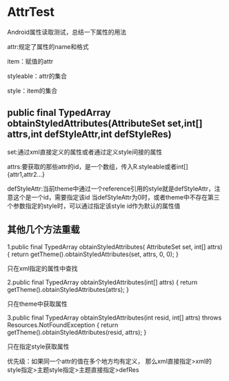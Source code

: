 # AttrTest
Android属性读取测试，总结一下属性的用法

attr:规定了属性的name和格式

item：赋值的attr

styleable：attr的集合

style：item的集合



## public final TypedArray obtainStyledAttributes(AttributeSet set,int[] attrs,int defStyleAttr,int defStyleRes)
              
set:通过xml直接定义的属性或者通过定义style间接的属性

attrs:要获取的那些attr的id，是一个数组，传入R.styleable或者int[]{attr1,attr2...}

defStyleAttr:当前theme中通过一个reference引用的style就是defStyleAttr，注意这个是一个id，需要指定该id
当defStyleAttr为0时，或者theme中不存在第三个参数指定的style时，可以通过指定该style id作为默认的属性值

## 其他几个方法重载

1.public final TypedArray obtainStyledAttributes(
             AttributeSet set, int[] attrs) {
          return getTheme().obtainStyledAttributes(set, attrs, 0, 0);
      }

只在xml指定的属性中查找

2.public final TypedArray obtainStyledAttributes(int[] attrs) {
            return getTheme().obtainStyledAttributes(attrs);
        }

只在theme中获取属性

3.public final TypedArray obtainStyledAttributes(int resid,
                int[] attrs) throws Resources.NotFoundException {
            return getTheme().obtainStyledAttributes(resid, attrs);
        }

只在指定style获取属性

优先级：如果同一个attr的值在多个地方均有定义，
那么xml直接指定>xml的style指定>主题style指定>主题直接指定>defRes



